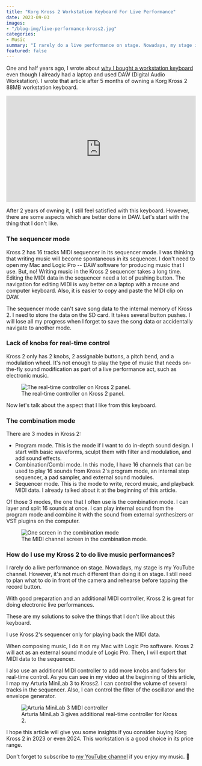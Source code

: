 ```yaml
---
title: "Korg Kross 2 Workstation Keyboard For Live Performance"
date: 2023-09-03
images:
- "/blog-img/live-performance-kross2.jpg"
categories:
- Music
summary: "I rarely do a live performance on stage. Nowadays, my stage is my YouTube channel. Here's my setup with Korg Kross 2."
featured: false
---
```


One and half years ago, I wrote about <a href="https://www.asepbagja.com/music/why-i-use-keyboard-workstation/" target="_blank">why I bought a workstation keyboard</a> even though I already had a laptop and used DAW (Digital Audio Workstation). I wrote that article after 5 months of owning a Korg Kross 2 88MB workstation keyboard.

<div style="position: relative; padding-bottom: 56.25%; height: 0; overflow: hidden; max-width: 100%;">
  <iframe src="https://www.youtube.com/embed/ZxNxCjr2iRg" style="position: absolute; top: 0; left: 0; width: 100%; height: 100%;" frameborder="0" allow="accelerometer; autoplay; clipboard-write; encrypted-media; gyroscope; picture-in-picture; web-share" allowfullscreen title="Asep Bagja's live music performance"></iframe>
</div>

After 2 years of owning it, I still feel satisfied with this keyboard. However, there are some aspects which are better done in DAW. Let's start with the thing that I don't like.

### The sequencer mode

Kross 2 has 16 tracks MIDI sequencer in its sequencer mode. I was thinking that writing music will become spontaneous in its sequencer. I don't need to open my Mac and Logic Pro -- DAW software for producing music that I use. But, no! Writing music in the Kross 2 sequencer takes a long time. Editing the MIDI data in the sequencer need a lot of pushing button. The navigation for editing MIDI is way better on a laptop with a mouse and computer keyboard. Also, it is easier to copy and paste the MIDI clip on DAW.

The sequencer mode can't save song data to the internal memory of Kross 2. I need to store the data on the SD card. It takes several button pushes. I will lose all my progress when I forget to save the song data or accidentally navigate to another mode.

### Lack of knobs for real-time control

Kross 2 only has 2 knobs, 2 assignable buttons, a pitch bend, and a modulation wheel. It's not enough to play the type of music that needs on-the-fly sound modification as part of a live performance act, such as electronic music.

<div class="text-center">
<figure class="figure">
<img src="https://www.asepbagja.com/blog-img/kross-knob.jpg" class="figure-img img-fluid" alt="The real-time controller on Kross 2 panel." />
<figcaption class="figure-caption text-center">The real-time controller on Kross 2 panel.</figcaption>
</figure>
</div>

Now let's talk about the aspect that I like from this keyboard.

### The combination mode

There are 3 modes in Kross 2:
- Program mode. This is the mode if I want to do in-depth sound design. I start with basic waveforms, sculpt them with filter and modulation, and add sound effects.
- Combination/Combi mode. In this mode, I have 16 channels that can be used to play 16 sounds from Kross 2's program mode, an internal step sequencer, a pad sampler, and external sound modules.
- Sequencer mode. This is the mode to write, record music, and playback MIDI data. I already talked about it at the beginning of this article.

Of those 3 modes, the one that I often use is the combination mode. I can layer and split 16 sounds at once. I can play internal sound from the program mode and combine it with the sound from external synthesizers or VST plugins on the computer.

<div class="text-center">
<figure class="figure">
<img src="https://www.asepbagja.com/blog-img/kross-combi-mode.jpg" class="figure-img img-fluid" alt="One screen in the combination mode" />
<figcaption class="figure-caption text-center">The MIDI channel screen in the combination mode.</figcaption>
</figure>
</div>

### How do I use my Kross 2 to do live music performances?

I rarely do a live performance on stage. Nowadays, my stage is my YouTube channel. However, it's not much different than doing it on stage. I still need to plan what to do in front of the camera and rehearse before tapping the record button.

With good preparation and an additional MIDI controller, Kross 2 is great for doing electronic live performances.

These are my solutions to solve the things that I don't like about this keyboard.

I use Kross 2's sequencer only for playing back the MIDI data.

When composing music, I do it on my Mac with Logic Pro software. Kross 2 will act as an external sound module of Logic Pro. Then, I will export that MIDI data to the sequencer.

I also use an additional MIDI controller to add more knobs and faders for real-time control. As you can see in my video at the beginning of this article, I map my Arturia MiniLab 3 to Kross2. I can control the volume of several tracks in the sequencer. Also, I can control the filter of the oscillator and the envelope generator.

<div class="text-center">
<figure class="figure">
<img src="https://www.asepbagja.com/blog-img/arturia-minilab-3.jpg" class="figure-img img-fluid" alt="Arturia MiniLab 3 MIDI controller" />
<figcaption class="figure-caption text-center">Arturia MiniLab 3 gives additional real-time controller for Kross 2.</figcaption>
</figure>
</div>

I hope this article will give you some insights if you consider buying Korg Kross 2 in 2023 or even 2024. This workstation is a good choice in its price range.

Don't forget to subscribe to <a href="https://www.youtube.com/@bepitulaz">my YouTube channel</a> if you enjoy my music. 🙂